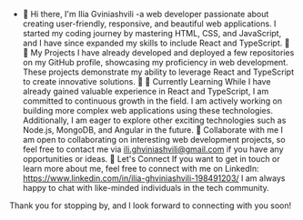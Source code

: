 - 👋 Hi there, I'm Ilia Gviniashvili
      -a web developer passionate about creating user-friendly, responsive, and beautiful web applications. I started my coding journey by mastering HTML, CSS, and JavaScript, and I have since expanded my skills to include React and TypeScript. 🚀
🚀 My Projects
     I have already developed and deployed a few repositories on my GitHub profile, showcasing my proficiency in web development. These projects demonstrate my ability to leverage React and TypeScript to create innovative solutions. 🌱
🌱 Currently Learning
      While I have already gained valuable experience in React and TypeScript, I am committed to continuous growth in the field. I am actively working on building more complex web applications using these technologies. Additionally, I am eager to explore other exciting technologies such as Node.js, MongoDB, and Angular in the future.
👨 Collaborate with me
      I am open to collaborating on interesting web development projects, so feel free to contact me via ili.ghviniashvili@gmail.com if you have any opportunities or ideas.
💬 Let's Connect
      If you want to get in touch or learn more about me, feel free to connect with me on LinkedIn: https://www.linkedin.com/in/ilia-ghviniashvili-198491203/ I am always happy to chat with like-minded individuals in the tech community.

Thank you for stopping by, and I look forward to connecting with you soon!
      
      

